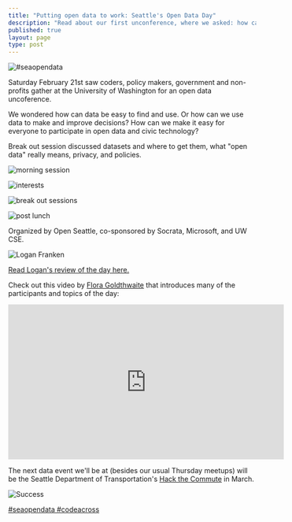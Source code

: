 ```yaml
---
title: "Putting open data to work: Seattle's Open Data Day"
description: "Read about our first unconference, where we asked: how can we make it easy for everyone to participate in open data and civic technology?"
published: true
layout: page
type: post
---
```

![#seaopendata](http://i1383.photobucket.com/albums/ah286/stinaseattle/open%20data%20day%201_zpslxadvsxb.jpg)

Saturday February 21st saw coders, policy makers, government and non-profits gather at the University of Washington for an open data uncoference.

We wondered how can data be easy to find and use. Or how can we use data to make and improve decisions? How can we make it easy for everyone to participate in open data and civic technology?

Break out session discussed datasets and where to get them, what "open data" really means, privacy, and policies.

![morning session](https://lh3.googleusercontent.com/-hTT1rMD6WpY/VOvYgGCqlNI/AAAAAAAACmA/iuUPb8uHt74/w765-h510-no/_MG_4483.JPG)

![interests](https://lh3.googleusercontent.com/-GA9szgvkAYI/VOvY4SodY-I/AAAAAAAACns/EoA3C7IKEfg/w765-h510-no/_MG_4497.JPG)

![break out sessions](https://lh6.googleusercontent.com/-VkXCtvDAw_A/VOvY-RD0u6I/AAAAAAAACoE/wkoB_KHWmxU/w765-h510-no/_MG_4502.JPG)

![post lunch](https://lh3.googleusercontent.com/-CUOZLSAA_Mo/VOvZY2RDkjI/AAAAAAAACp8/LMusyPqBqj0/w765-h510-no/_MG_4522.JPG)

Organized by Open Seattle, co-sponsored by Socrata, Microsoft, and UW CSE. 

![Logan Franken](http://i1383.photobucket.com/albums/ah286/stinaseattle/Open%20data%20day_zpseo8oq1iv.jpg)

[Read Logan's review of the day here.](http://www.loganfranken.com/blog/771/seattle-open-data-day-2015)

Check out this video by [Flora Goldthwaite](https://twitter.com/floraGo) that introduces many of the participants and topics of the day:

<iframe width="560" height="315" src="https://www.youtube.com/embed/7B9GZqUisUM" frameborder="0" allowfullscreen></iframe>

The next data event we'll be at (besides our usual Thursday meetups) will be the Seattle Department of Transportation's [Hack the Commute](http://hackthecommute.seattle.gov/#sthash.7ywz4wQA.dpbs) in March.

![Success](https://lh6.googleusercontent.com/-ndb15WFEbL4/VOvZJEQFn8I/AAAAAAAACpA/ZFC2Fu7kMw8/w765-h510-no/_MG_4511.JPG)

[#seaopendata #codeacross](https://plus.google.com/photos/+SethVincent/albums/6119222454708022241)
